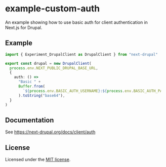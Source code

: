 # example-custom-auth

An example showing how to use basic auth for client authentication in Next.js for Drupal.

## Example

```ts
import { Experiment_DrupalClient as DrupalClient } from "next-drupal"

export const drupal = new DrupalClient(
  process.env.NEXT_PUBLIC_DRUPAL_BASE_URL,
  {
    auth: () =>
      "Basic " +
      Buffer.from(
        `${process.env.BASIC_AUTH_USERNAME}:${process.env.BASIC_AUTH_PASSWORD}`
      ).toString("base64"),
  }
)
```

## Documentation

See https://next-drupal.org/docs/client/auth

## License

Licensed under the [MIT license](https://github.com/chapter-three/next-drupal/blob/master/LICENSE).

